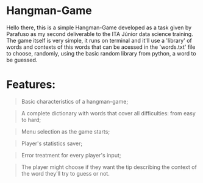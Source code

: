 # Hangman-Game
Hello there, this is a simple Hangman-Game developed as a task given by Parafuso as my second deliverable to the ITA Júnior data science training.
The game itself is very simple, it runs on terminal and it'll use a 'library' of words and contexts of this words that can be acessed in the 'words.txt' file to choose, randomly, using the basic random library from python, a word to be guessed.
# Features:
>Basic characteristics of a hangman-game;

>A complete dictionary with words that cover all difficulties: from easy to hard;

>Menu selection as the game starts;

>Player's statistics saver;

>Error treatment for every player's input;

>The player might choose if they want the tip describing the context of the word they'll try to guess or not.
